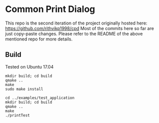 # Common Print Dialog

This repo is the second iteration of the project originally hosted here: https://github.com/rithvikp1998/cpd Most of the commits here so far are just copy-paste changes. Please refer to the README of the above mentioned repo for more details.

## Build

Tested on Ubuntu 17.04

```
mkdir build; cd build
qmake ..
make
sudo make install

cd ../examples/test_application
mkdir build; cd build
qmake ..
make
./printTest
```
